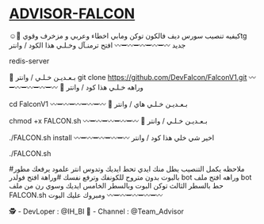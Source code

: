 # [ADVISOR-FALCON](https://t.me/Team_Advior)
 
 
☺️🚩 كيفيه تنصيب سورس ديف فالكون
 توكن ومابي اخطاء وعربي و مزخرف وقويtg جديد
〰➖〰➖〰➖〰➖〰
افتح ترمنـآل وخـلـي هذا الكود / وانتر

redis-server

🚩 بـعـديـن خـلـي / وانتر
git clone https://github.com/DevFalcon/FalconV1.git
〰➖〰➖〰➖〰➖〰
🚩 وراهه خـلـي هذا كود / وانتر

cd FalconV1
〰➖〰➖〰➖〰➖〰
🚩 بـعـديـن خـلـي هاي / وانتر

chmod +x FALCON.sh
〰➖〰➖〰➖〰➖〰
🚩 بـعـديـن خـلـي / وانتر

./FALCON.sh install
〰➖〰➖〰➖〰➖〰
 اخير شي خلي هذا كود / وانتر 

./FALCON.sh

#ملاحظه يكمل التنصيب يطل منك ايدي 
تحط ايديك وتدوس انتر 
علمود يرفعك مطور بالبوت
بدون متروح للكونفك وترفع نفسك
#وراهة افتح فولدر bot 
وراهه افتح ملف bot 
حط بالسطر الثالث توكن البوت
وبالسطر الخامس ايديك 
وسوي رن من ملف 
FALCON.sh
ومبروك عليك البوت 
〰➖〰➖〰➖〰➖〰

🕵 - DevLoper : @IH_BI
🚩 - Channel : @Team_Advisor
